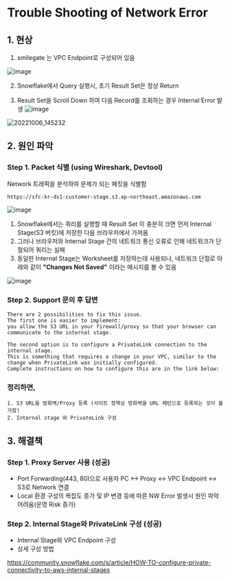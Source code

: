 # Trouble Shooting of Network Error

## 1. 현상
1. smilegate 는 VPC Endpoint로 구성되어 있음

![image](https://github.com/SKdatacloud/snowflake/assets/111560602/d3c67568-1590-48fb-9788-25143b33ade7)

2. Snowflake에서 Query 실행시, 초기 Result Set은 정상 Return

3. Result Set을 Scroll Down 하여 다음 Record를 조회하는 경우 Internal Error 발생
![image](https://user-images.githubusercontent.com/52474199/208307415-8d5e25e2-ac9e-47fe-b308-009eeb86377c.png)

![20221006_145232](https://user-images.githubusercontent.com/52474199/204763866-f8fcdb83-e3a1-4849-be0f-c3e43d5b57c1.jpg)


## 2. 원인 파악

### Step 1. Packet 식별 (using Wireshark, Devtool)

Network 트래픽을 분석하여 문제가 되는 패킷을 식별함
```
https://sfc-kr-ds1-customer-stage.s3.ap-northeast.amazonaws.com
```

![image](https://user-images.githubusercontent.com/52474199/208307344-ddde08e8-bdee-4a60-881b-ded1e2dad020.png)

1. Snowflake에서는 쿼리를 실행할 때 Result Set 이 충분히 크면 먼저 Internal Stage(S3 버킷)에 저장한 다음 브라우저에서 가져옴
2. 그러나 브라우저와 Internal Stage 간의 네트워크 통신 오류로 인해 네트워크가 단절되어 쿼리는 실패
3. 동일한 Internal Stage는 Worksheet를 저장하는데 사용되나, 네트워크 단절로 아래와 같이 **"Changes Not Saved"** 이라는 메시지를 볼 수 있음

![image](https://user-images.githubusercontent.com/52474199/208307378-5e71e1ac-ceac-4ea0-8903-e25df78b393b.png)


### Step 2. Support 문의 후 답변

```
There are 2 possibilities to fix this issue. 
The first one is easier to implement: 
you allow the S3 URL in your firewall/proxy so that your browser can communicate to the internal stage.

The second option is to configure a PrivateLink connection to the internal stage. 
This is something that requires a change in your VPC, similar to the change when PrivateLink was initially configured. 
Complete instructions on how to configure this are in the link below:
```
### 정리하면,
```
1. S3 URL을 방화벽/Proxy 등록 (사이트 정책상 방화벽을 URL 패턴으로 등록하는 것이 불가함)
2. Internal stage 와 PrivateLink 구성
```

## 3. 해결책

### Step 1. Proxy Server 사용 (성공)
* Port Forwarding(443, 80)으로 사용자 PC <-> Proxy <-> VPC Endpoint <-> S3로 Network 연결
* Local 환경 구성의 복잡도 증가 및 IP 변경 등에 따른 NW Error 발생시 원인 파악 어려움(운영 Risk 증가)

### Step 2. Internal Stage와 PrivateLink 구성 (성공)
* Internal Stage와 VPC Endpoint 구성
* 상세 구성 방법

https://community.snowflake.com/s/article/HOW-TO-configure-private-connectivity-to-aws-internal-stages

